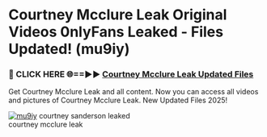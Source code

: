 # Courtney Mcclure Leak Original Videos 0nlyFans Leaked - Files Updated! (mu9iy)

<h3>🔴 CLICK HERE 🌐==►► <a href="https://tinyurl.com/ms9xzufz" rel="nofollow">Courtney Mcclure Leak Updated Files</a></h3>

Get Courtney Mcclure Leak and all content. Now you can access all videos and pictures of Courtney Mcclure Leak. New Updated Files 2025!

[![mu9iy](https://i.imgur.com/PQ7UWWw.gif)](https://tinyurl.com/ms9xzufz)
courtney sanderson leaked<br>
courtney mcclure leak